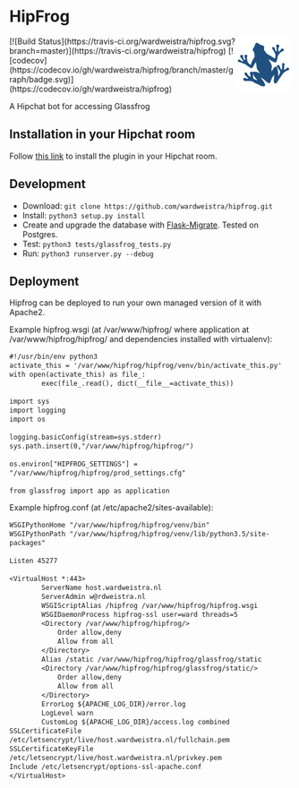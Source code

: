 # HipFrog
<img width=100px align=right src="/glassfrog/static/hipfrog.png">
[![Build Status](https://travis-ci.org/wardweistra/hipfrog.svg?branch=master)](https://travis-ci.org/wardweistra/hipfrog)
[![codecov](https://codecov.io/gh/wardweistra/hipfrog/branch/master/graph/badge.svg)](https://codecov.io/gh/wardweistra/hipfrog)

A Hipchat bot for accessing Glassfrog

## Installation in your Hipchat room
Follow [this link](https://www.hipchat.com/addons/install?url=https://host.wardweistra.nl/hipfrog/capabilities.json) to install the plugin in your Hipchat room.

## Development
* Download: `git clone https://github.com/wardweistra/hipfrog.git`  
* Install: `python3 setup.py install`  
* Create and upgrade the database with [Flask-Migrate](https://flask-migrate.readthedocs.io/en/latest/). Tested on Postgres.  
* Test: `python3 tests/glassfrog_tests.py`  
* Run: `python3 runserver.py --debug`  

## Deployment
Hipfrog can be deployed to run your own managed version of it with Apache2.

Example hipfrog.wsgi (at /var/www/hipfrog/ where application at /var/www/hipfrog/hipfrog/ and dependencies installed with virtualenv):

    #!/usr/bin/env python3
    activate_this = '/var/www/hipfrog/hipfrog/venv/bin/activate_this.py'
    with open(activate_this) as file_:
            exec(file_.read(), dict(__file__=activate_this))
    
    import sys
    import logging
    import os
    
    logging.basicConfig(stream=sys.stderr)
    sys.path.insert(0,"/var/www/hipfrog/hipfrog/")
    
    os.environ["HIPFROG_SETTINGS"] = "/var/www/hipfrog/hipfrog/prod_settings.cfg"
    
    from glassfrog import app as application

Example hipfrog.conf (at /etc/apache2/sites-available):

    WSGIPythonHome "/var/www/hipfrog/hipfrog/venv/bin"
    WSGIPythonPath "/var/www/hipfrog/hipfrog/venv/lib/python3.5/site-packages"
    
    Listen 45277
    
    <VirtualHost *:443>
            ServerName host.wardweistra.nl
            ServerAdmin w@rdweistra.nl
            WSGIScriptAlias /hipfrog /var/www/hipfrog/hipfrog.wsgi
            WSGIDaemonProcess hipfrog-ssl user=ward threads=5
            <Directory /var/www/hipfrog/hipfrog/>
                Order allow,deny
                Allow from all
            </Directory>
            Alias /static /var/www/hipfrog/hipfrog/glassfrog/static
            <Directory /var/www/hipfrog/hipfrog/glassfrog/static/>
                Order allow,deny
                Allow from all
            </Directory>
            ErrorLog ${APACHE_LOG_DIR}/error.log
            LogLevel warn
            CustomLog ${APACHE_LOG_DIR}/access.log combined
    SSLCertificateFile /etc/letsencrypt/live/host.wardweistra.nl/fullchain.pem
    SSLCertificateKeyFile /etc/letsencrypt/live/host.wardweistra.nl/privkey.pem
    Include /etc/letsencrypt/options-ssl-apache.conf
    </VirtualHost>
